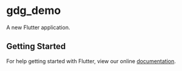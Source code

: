 # gdg_demo

A new Flutter application.

## Getting Started

For help getting started with Flutter, view our online
[documentation](https://flutter.io/).
